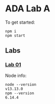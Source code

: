 # ADA Lab A
To get started:
```
npm i
npm start
```

## Labs
### [Lab 01](/ada-lab-1.js)

Node info:
```
node --version
v13.13.0
npm --version
6.14.4
```
